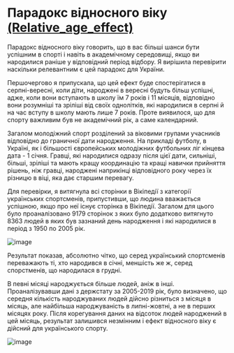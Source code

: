 # Парадокс відносного віку [(Relative_age_effect)](https://en.wikipedia.org/wiki/Relative_age_effect)

Парадокс відносного віку говорить, що в вас більші шанси бути успішним в спорті і навіть в академічному середовищі, якщо ви народилися раніше у відповідний період відбору. Я вирішила перевірити наскільки релевантним є цей парадокс для України.

Першочергово я припускала, що цей ефект буде спостерігатися в серпні-вересні, коли діти, народжені в вересні будуть більш успішні, адже, коли вони вступають в школу їм 7 років і 11 місяців, відповідно вони розумніші та зріліші від своїх однолітків, які народилися в серпні й на час вступу в школу мають лише 7 років. Проте виявилося, що для спорту важливим був не академічний рік, а саме календарний.

Загалом молодіжний спорт розділений за віковими групами учасників відповідно до граничної дати народження. На прикладі футболу, в Україні, як і більшості європейських молодіжних футбольних ліг кінцева дата - 1 січня. Гравці, які народилися одразу після цієї дати, сильніші, більші, зріліші та мають кращу координацію та кращі навички прийняття рішень, ніж гравці, народжені наприкінці відповідного року через їх різницю в віці, яка дає старшим перевагу.

Для перевірки, я витягнула всі сторінки в Вікіпедії з категорії українських спортсменів, припустивши, що людина вважається успішною, якщо про неї існує сторінка в Вікіпедії.
Загалом для цього було проаналізовано 9179 сторінок з яких було додатково витягнуто 8363 людей в яких був зазнаний день народження і які народилися в період з 1950 по 2005 рік.

![image](https://github.com/JuliaKovalchook/relative_age_effect/assets/22946872/4129ba9c-8eec-4592-a23c-ae5507a8324a)

Результат показав, абсолютно чітко, що серед український спортсменів переважають ті, хто народився в січні, меншість же ж, серед спорстменів, що народилася в грудні.

В певні місяці народжується більше людей, аніж в інші. Проаналізувавши дані з держстату за 2005-2019 рік, було визначено, що середня кількість народжуваних людей дійсно різниться з місяця в місяць, але найбільша народжуваність в липні-жовтні, а не в перших місяцях року.
Після корегування даних на відсоток людей народжений в цей місяць, результат залишився незмінним і ефект відносного віку є дійсний для українського спорту. 

![image](https://github.com/JuliaKovalchook/relative_age_effect/assets/22946872/6fb184d5-4cf4-46da-bd99-a84166823ace)

